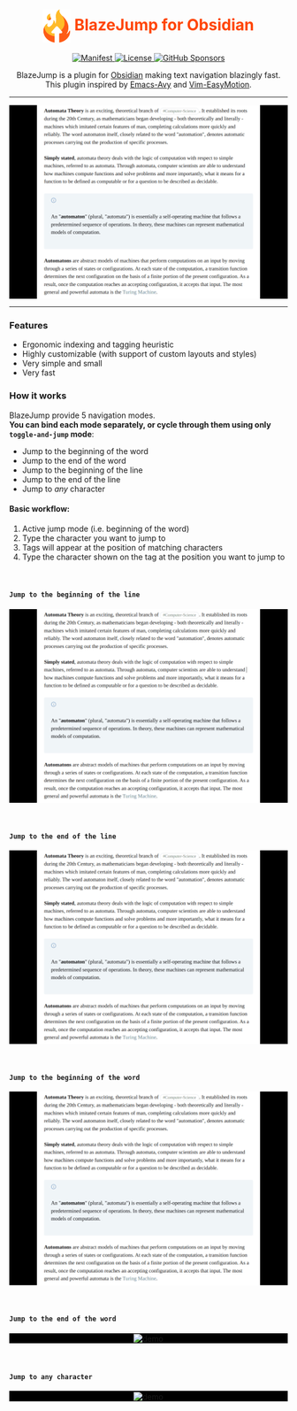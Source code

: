 
<h1 align="center" style="color: orangered;">
<img alt="" align="center" height="60" width="50" src="https://github.com/henryco/BlazeJump-Obsidian/blob/master/doc/logo.png?raw=true"> BlazeJump for Obsidian</h1>

<div align="center">
  <a href="https://github.com/henryco/BlazeJump-Obsidian/releases/latest">
    <img src="https://img.shields.io/github/manifest-json/v/henryco/BlazeJump-Obsidian?color=crimson" alt="Manifest">
  </a>

  <a href="https://github.com/henryco/BlazeJump-Obsidian/blob/master/LICENSE">
    <img src="https://img.shields.io/github/license/henryco/BlazeJump-Obsidian" alt="License">
  </a>

  <a href="https://github.com/sponsors/henryco">
    <img alt="GitHub Sponsors" src="https://img.shields.io/github/sponsors/henryco?color=purple">
  </a>
</div>


<p align="center">
    BlazeJump is a plugin for <a href="https://obsidian.md">Obsidian</a> making text navigation blazingly fast. <br/>
    This plugin inspired by <a href="https://github.com/abo-abo/avy"> Emacs-Avy</a> and
    <a href="https://github.com/Lokaltog/vim-easymotion"> Vim-EasyMotion</a>.
</p>

---

<p align="center" style="background: black">
  <img src="https://github.com/henryco/BlazeJump-Obsidian/blob/master/doc/s1.gif?raw=true" height="350" width="auto" alt="demo" align="center">
</p>

---

### Features
* Ergonomic indexing and tagging heuristic
* Highly customizable (with support of custom layouts and styles)
* Very simple and small
* Very fast 

### How it works
BlazeJump provide 5 navigation modes. </br>
**You can bind each mode separately, or cycle through them using only `toggle-and-jump` mode**: 
* Jump to the beginning of the word
* Jump to the end of the word
* Jump to the beginning of the line
* Jump to the end of the line
* Jump to *any* character


#### Basic workflow:
1. Active jump mode (i.e. beginning of the word)
2. Type the character you want to jump to
3. Tags will appear at the position of matching characters
4. Type the character shown on the tag at the position you want to jump to

<br/>

#### **`Jump to the beginning of the line`**
<p align="center" style="background: black">
  <img src="https://github.com/henryco/BlazeJump-Obsidian/blob/master/doc/line_s1.gif?raw=true" height="350" width="auto" alt="demo" align="center">
</p>
<br/>

#### **`Jump to the end of the line`**
<p align="center" style="background: black">
  <img src="https://github.com/henryco/BlazeJump-Obsidian/blob/master/doc/line_e1.gif?raw=true" height="350" width="auto" alt="demo" align="center">
</p>
<br/>

#### **`Jump to the beginning of the word`**
<p align="center" style="background: black">
  <img src="https://github.com/henryco/BlazeJump-Obsidian/blob/master/doc/s1.gif?raw=true" height="350" width="auto" alt="demo" align="center">
</p>
<br/>

#### **`Jump to the end of the word`**
<p align="center" style="background: black">
  <img src="https://github.com/henryco/BlazeJump-Obsidian/blob/master/doc/e2.gif?raw=true" height="350" width="auto" alt="demo" align="center">
</p>
<br/>

#### **`Jump to any character`**
<p align="center" style="background: black">
  <img src="https://github.com/henryco/BlazeJump-Obsidian/blob/master/doc/any2.gif?raw=true" height="350" width="auto" alt="demo" align="center">
</p>
<br/>

